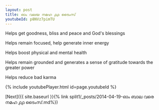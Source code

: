 ```yaml
---
layout: post
title: ഓം വലയ നമഹ ൧൧ ടൈംസ്
youtubeId: p8NVz7pimTU
---
```

 
 
Helps get goodness, bliss and peace and God's blessings
 
Helps remain focused, help generate inner energy 
 
Helps boost physical and mental health 
 
Helps remain grounded and generates a sense of gratitude towards the greater power 
 
Helps reduce bad karma
 
 
 
 


{% include youtubePlayer.html id=page.youtubeId %}
 
[Next]({{ site.baseurl }}{% link  split1/_posts/2014-04-19-ഓം ബാല വരെ നമഹ ൧൧ ടൈംസ്.md%})
 
